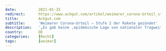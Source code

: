 ```yaml
---
date:          2021-01-25
redirect:      https://www.achgut.com/artikel/weimarer_corona-Urteil_stufe_2_der_rakete_gezuendet
title:         Achgut.com
subtitle:      'Weimarer Corona-Urteil – Stufe 2 der Rakete gezündet'
description:   '„Es gab keine ‚epidemische Lage von nationaler Tragweite‘, wenngleich dies der Bundestag mit Wirkung ab dem 28.03.2020 festgestellt hat“, urteilte ein Weimarer Amtsrichter. Die Staatsanwaltschaft hat nun Antrag auf Zulassung einer Rechtsbeschwerde gegen das Urteil eingereicht. Jetzt hat der Oberlandesgerichts-Senat den Schwarzen Peter. Die Richter müssen nämlich jedes einzelne Argument des Urteils entkräften. Das ist schwierig bis unmöglich und ein Anlass, das deutsche Grundgesetz zu lieben.'
country:       DE
categories:    [Recht]
tags:          [weimar]
---
```

